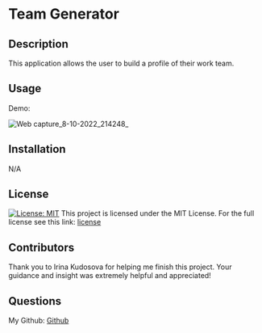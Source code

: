 # Team Generator

## Description
This application allows the user to build a profile of their work team.

## Usage
Demo:

![Web capture_8-10-2022_214248_](https://user-images.githubusercontent.com/110785267/194733641-7bd4544a-fb7e-4e83-8a8f-0fa7e3f81faa.jpeg)

## Installation
N/A

## License
[![License: MIT](https://img.shields.io/badge/License-MIT-red.svg)](https://opensource.org/licenses/MIT)
This project is licensed under the MIT License. For the full license see this link: [license](https://opensource.org/licenses/MIT)

## Contributors
Thank you to Irina Kudosova for helping me finish this project. Your guidance and insight was extremely helpful and appreciated!

## Questions
My Github: [Github](https://github.com/Aveheart)